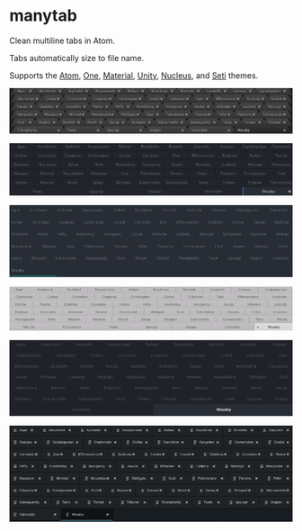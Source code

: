 # manytab

Clean multiline tabs in Atom.

Tabs automatically size to file name.

Supports the [Atom][atom], [One][one], [Material][material], [Unity][unity],
[Nucleus][nucleus], and [Seti][seti] themes.

[atom]: https://atom.io/themes/atom-dark-ui
[one]: https://atom.io/themes/one-dark-ui
[material]: https://atom.io/themes/atom-material-ui
[unity]: https://atom.io/themes/unity-ui
[nucleus]: https://atom.io/themes/nucleus-dark-ui
[seti]: https://atom.io/themes/seti-ui

![Demonstration with Atom theme](img/atom.png "Atom theme")

![Demonstration with One theme](img/one.png "One theme")

![Demonstration with Material theme](img/material.png "Material theme")

![Demonstration with Unity theme](img/unity.png "Unity theme")

![Demonstration with Nucleus theme](img/nucleus.png "Nucleus theme")

![Demonstration with Seti theme](img/seti.png "Seti theme")
